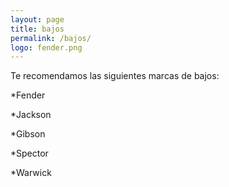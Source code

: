```yaml
---
layout: page
title: bajos
permalink: /bajos/
logo: fender.png
---
```


Te recomendamos las siguientes marcas de bajos:

*Fender


*Jackson


*Gibson


*Spector


*Warwick
